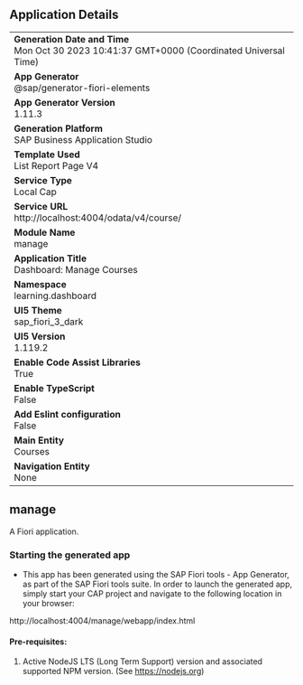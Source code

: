 ## Application Details
|               |
| ------------- |
|**Generation Date and Time**<br>Mon Oct 30 2023 10:41:37 GMT+0000 (Coordinated Universal Time)|
|**App Generator**<br>@sap/generator-fiori-elements|
|**App Generator Version**<br>1.11.3|
|**Generation Platform**<br>SAP Business Application Studio|
|**Template Used**<br>List Report Page V4|
|**Service Type**<br>Local Cap|
|**Service URL**<br>http://localhost:4004/odata/v4/course/
|**Module Name**<br>manage|
|**Application Title**<br>Dashboard: Manage Courses|
|**Namespace**<br>learning.dashboard|
|**UI5 Theme**<br>sap_fiori_3_dark|
|**UI5 Version**<br>1.119.2|
|**Enable Code Assist Libraries**<br>True|
|**Enable TypeScript**<br>False|
|**Add Eslint configuration**<br>False|
|**Main Entity**<br>Courses|
|**Navigation Entity**<br>None|

## manage

A Fiori application.

### Starting the generated app

-   This app has been generated using the SAP Fiori tools - App Generator, as part of the SAP Fiori tools suite.  In order to launch the generated app, simply start your CAP project and navigate to the following location in your browser:

http://localhost:4004/manage/webapp/index.html

#### Pre-requisites:

1. Active NodeJS LTS (Long Term Support) version and associated supported NPM version.  (See https://nodejs.org)


